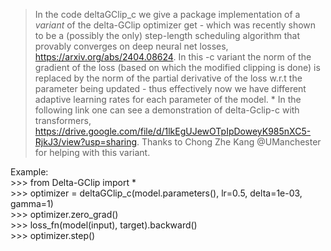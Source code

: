 > In the code deltaGClip_c we give a package implementation of a *variant* of the delta-GClip optimizer get - which was recently shown to be a (possibly the only) step-length scheduling algorithm that provably converges on deep neural net losses, https://arxiv.org/abs/2404.08624. In this -c variant the norm of the gradient of the loss (based on which the modified clipping is done) is replaced by the norm of the partial derivative of the loss w.r.t the parameter being updated - thus effectively now we have different adaptive learning rates for each parameter of the model. * In the following link one can see a demonstration of delta-Gclip-c with transformers,
https://drive.google.com/file/d/1lkEgUJewOTpIpDoweyK985nXC5-RjkJ3/view?usp=sharing. Thanks to Chong Zhe Kang @UManchester for helping with this variant.

Example: <br/>
                >>> from Delta-GClip import * <br/>
                >>> optimizer = deltaGClip_c(model.parameters(), lr=0.5, delta=1e-03, gamma=1) <br/>
                >>> optimizer.zero_grad() <br/>
                >>> loss_fn(model(input), target).backward() <br/>
                >>> optimizer.step()<br/>

       


